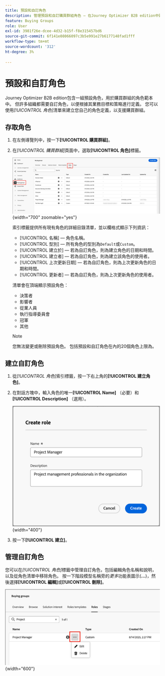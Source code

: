 ```yaml
---
title: 預設和自訂角色
description: 管理預設和自訂購買群組角色 — 在Journey Optimizer B2B edition中建立、編輯和設定符合您業務需求的角色定義。
feature: Buying Groups
role: User
exl-id: 3981f26e-dcee-4d32-b15f-f8e315457bd6
source-git-commit: 6f141e08066097c3b5e991e27b6177148fad1fff
workflow-type: tm+mt
source-wordcount: '312'
ht-degree: 3%

---
```


# 預設和自訂角色

Journey Optimizer B2B edition包含一組預設角色，用於購買群組的角色範本中。 但許多組織都需要自訂角色，以便根據其業務目標和策略進行定義。 您可以使用&#x200B;_[!UICONTROL 角色]_&#x200B;清單來建立您自己的角色定義，以支援購買群組。

## 存取角色

1. 在左側導覽列中，按一下&#x200B;**[!UICONTROL 購買群組]**。

1. 在&#x200B;_[!UICONTROL 購買群組]_&#x200B;頁面中，選取&#x200B;**[!UICONTROL 角色]**&#x200B;標籤。

   ![角色標籤](./assets/roles-tab.png){width="700" zoomable="yes"}

   索引標籤提供所有現有角色的詳細目錄清單，並以欄格式顯示下列資訊：

   * [!UICONTROL 名稱] — 角色名稱。
   * [!UICONTROL 型別] — 所有角色的型別為`Default`或`Custom`。
   * [!UICONTROL 建立於] — 若為自訂角色，則為建立角色的日期和時間。
   * [!UICONTROL 建立者] — 若為自訂角色，則為建立該角色的使用者。
   * [!UICONTROL 上次更新日期] — 若為自訂角色，則為上次更新角色的日期和時間。
   * [!UICONTROL 更新者] — 若為自訂角色，則為上次更新角色的使用者。

   清單會在頂端顯示預設角色：

   * 決策者
   * 影響者
   * 從業人員
   * 執行指導委員會
   * 冠軍
   * 其他

   >[!NOTE]
   >
   >您無法變更或刪除預設角色。 包括預設和自訂角色在內的20個角色上限為。

## 建立自訂角色

1. 從&#x200B;_[!UICONTROL 角色]_&#x200B;索引標籤，按一下右上角的&#x200B;**[!UICONTROL 建立角色]**。

1. 在對話方塊中，輸入角色的唯一&#x200B;**[!UICONTROL Name]** （必要）和&#x200B;**[!UICONTROL Description]** （選用）。

   ![建立角色對話方塊](./assets/roles-create-dialog.png){width="400"}

1. 按一下&#x200B;**[!UICONTROL 建立]**。

## 管理自訂角色

您可以在&#x200B;_[!UICONTROL 角色]_&#x200B;標籤中管理自訂角色，包括編輯角色名稱和說明，以及從角色清單中移除角色。 按一下階段模型名稱旁的&#x200B;_更多_&#x200B;功能表圖示(**...**)，然後選擇&#x200B;**[!UICONTROL 編輯]**&#x200B;或&#x200B;**[!UICONTROL 刪除]**。

![編輯或刪除自訂角色](./assets/roles-more-menu.png){width="600"}
